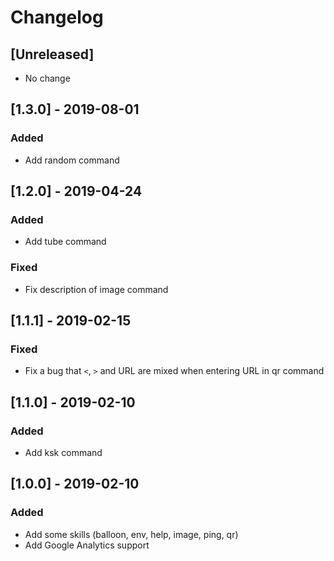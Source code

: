 # Changelog

## [Unreleased]

- No change

## [1.3.0] - 2019-08-01

### Added

- Add random command

## [1.2.0] - 2019-04-24

### Added

- Add tube command

### Fixed

- Fix description of image command

## [1.1.1] - 2019-02-15

### Fixed

- Fix a bug that `<`, `>` and URL are mixed when entering URL in qr command

## [1.1.0] - 2019-02-10

### Added

- Add ksk command

## [1.0.0] - 2019-02-10

### Added

- Add some skills (balloon, env, help, image, ping, qr)
- Add Google Analytics support
